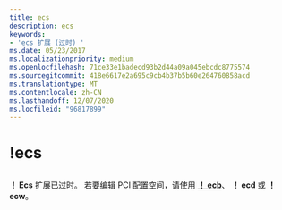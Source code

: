 ```yaml
---
title: ecs
description: ecs
keywords:
- 'ecs 扩展 (过时) '
ms.date: 05/23/2017
ms.localizationpriority: medium
ms.openlocfilehash: 71ce33e1badecd93b2d44a09a045ebcdc8775574
ms.sourcegitcommit: 418e6617e2a695c9cb4b37b5b60e264760858acd
ms.translationtype: MT
ms.contentlocale: zh-CN
ms.lasthandoff: 12/07/2020
ms.locfileid: "96817899"
---
```

# <a name="ecs"></a>!ecs


## <span id="ddk__ecs_dbg"></span><span id="DDK__ECS_DBG"></span>


**！ Ecs** 扩展已过时。 若要编辑 PCI 配置空间，请使用 [**！ ecb**](-ecb---ecd---ecw.md)、 **！ ecd** 或 **！ ecw**。

 

 






